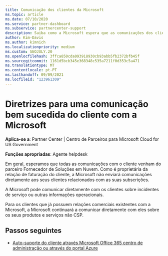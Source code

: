 ```yaml
---
title: Comunicação dos clientes da Microsoft
ms.topic: article
ms.date: 07/10/2020
ms.service: partner-dashboard
ms.subservice: partnercenter-support
description: Saiba como a Microsoft espera que as comunicações dos clientes ocorram entre clientes e parceiros no programa Fornecedor de Soluções em Nuvem.
author: Kim-Davis
ms.author: kimnich
ms.localizationpriority: medium
ms.custom: SEOJULY.20
ms.openlocfilehash: 3ffca850cda093918930cb93abb5fb2372bfb45f
ms.sourcegitcommit: 1161d5bcb345e368348c535a7211f0d353c5a471
ms.translationtype: MT
ms.contentlocale: pt-PT
ms.lasthandoff: 09/09/2021
ms.locfileid: "123961309"
---
```

# <a name="guidelines-for-successful-customer-communication-with-microsoft"></a>Diretrizes para uma comunicação bem sucedida do cliente com a Microsoft

**Aplica-se a**: Partner Center | Centro de Parceiros para Microsoft Cloud for US Government

**Funções apropriadas**: Agente helpdesk

Em geral, esperamos que todas as comunicações com o cliente venham do parceiro Fornecedor de Soluções em Nuvem. Como é proprietária da relação de faturação do cliente, a Microsoft não enviará comunicações diretamente aos seus clientes relacionados com as suas subscrições.

A Microsoft pode comunicar diretamente com os clientes sobre incidentes de serviço ou outras informações operacionais.

Para os clientes que já possuem relações comerciais existentes com a Microsoft, a Microsoft continuará a comunicar diretamente com eles sobre os seus produtos e serviços não CSP.

## <a name="next-steps"></a>Passos seguintes

- [Auto-suporte do cliente através Microsoft Office 365 centro de administração ou através do portal Azure](customer-self-support.md)